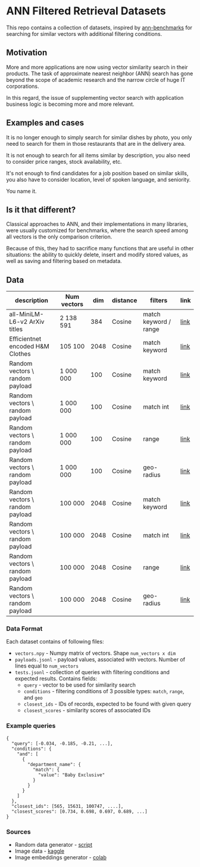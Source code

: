 # ANN Filtered Retrieval Datasets

This repo contains a collection of datasets, inspired by [ann-benchmarks](https://github.com/erikbern/ann-benchmarks) for searching for similar vectors with additional filtering conditions.

## Motivation

More and more applications are now using vector similarity search in their products.
The task of approximate nearest neighbor (ANN) search has gone beyond the scope of academic research and the narrow circle of huge IT corporations. 

In this regard, the issue of supplementing vector search with application business logic is becoming more and more relevant.

## Examples and cases

It is no longer enough to simply search for similar dishes by photo, you only need to search for them in those restaurants that are in the delivery area.

It is not enough to search for all items similar by description, you also need to consider price ranges, stock availability, etc.

It's not enough to find candidates for a job position based on similar skills, you also have to consider location, level of spoken language, and seniority.

You name it.

## Is it that different?

Classical approaches to ANN, and their implementations in many libraries, were usually customized for benchmarks, where the search speed among all vectors is the only comparison criterion.

Because of this, they had to sacrifice many functions that are useful in other situations: the ability to quickly delete, insert and modify stored values, as well as saving and  filtering based on metadata.

## Data

| description                      | Num vectors | dim  | distance | filters               | link                                                                                            |
|----------------------------------|-------------|------|----------|-----------------------|-------------------------------------------------------------------------------------------------|
| all-MiniLM-L6-v2 ArXiv titles    | 2 138 591   | 384  | Cosine   | match keyword / range | [link](https://storage.googleapis.com/ann-filtered-benchmark/datasets/arxiv.tar.gz)             | 
| Efficientnet encoded H&M Clothes | 105 100     | 2048 | Cosine   | match keyword         | [link](https://storage.googleapis.com/ann-filtered-benchmark/datasets/hnm.tgz)                  |
| Random vectors \ random payload  | 1 000 000   | 100  | Cosine   | match keyword         | [link](https://storage.googleapis.com/ann-filtered-benchmark/datasets/random_keywords_1m.tgz)   |
| Random vectors \ random payload  | 1 000 000   | 100  | Cosine   | match int             | [link](https://storage.googleapis.com/ann-filtered-benchmark/datasets/random_ints_1m.tgz)       |
| Random vectors \ random payload  | 1 000 000   | 100  | Cosine   | range                 | [link](https://storage.googleapis.com/ann-filtered-benchmark/datasets/random_float_1m.tgz)      |
| Random vectors \ random payload  | 1 000 000   | 100  | Cosine   | geo-radius            | [link](https://storage.googleapis.com/ann-filtered-benchmark/datasets/random_geo_1m.tgz)        |
| Random vectors \ random payload  | 100 000     | 2048 | Cosine   | match keyword         | [link](https://storage.googleapis.com/ann-filtered-benchmark/datasets/random_keywords_100k.tgz) |
| Random vectors \ random payload  | 100 000     | 2048 | Cosine   | match int             | [link](https://storage.googleapis.com/ann-filtered-benchmark/datasets/random_ints_100k.tgz)     |
| Random vectors \ random payload  | 100 000     | 2048 | Cosine   | range                 | [link](https://storage.googleapis.com/ann-filtered-benchmark/datasets/random_float_100k.tgz)    |
| Random vectors \ random payload  | 100 000     | 2048 | Cosine   | geo-radius            | [link](https://storage.googleapis.com/ann-filtered-benchmark/datasets/random_geo_100k.tgz)      |

### Data Format

Each dataset contains of following files:

* `vectors.npy` - Numpy matrix of vectors. Shape `num_vectors x dim`
* `payloads.jsonl` - payload values, associated with vectors. Number of lines equal to `num_vectors`
* `tests.jsonl` - collection of queries with filtering conditions and expected results. Contains fields:
  * `query` - vector to be used for similarity search
  * `conditions` - filtering conditions of 3 possible types: `match`, `range`, and `geo`
  * `closest_ids` - IDs of records, expected to be found with given query
  * `closest_scores` - similarity scores of associated IDs

### Example queries

```
{
  "query": [-0.034, -0.185, -0.21, ...],
  "conditions": {
    "and": [
      {
        "department_name": {
          "match": {
            "value": "Baby Exclusive"
          }
        }
      }
    ]
  },
  "closest_ids": [565, 15631, 100747, ....],
  "closest_scores": [0.734, 0.698, 0.697, 0.689, ...]
}

```

### Sources

* Random data generator - [script](./generators/random_data)
* Image data - [kaggle](https://www.kaggle.com/competitions/h-and-m-personalized-fashion-recommendations)
* Image embeddings generator - [colab](https://colab.research.google.com/drive/1u5-gZjPzfDP50c7LQztlVd78kGPyTAb1?usp=sharing)
